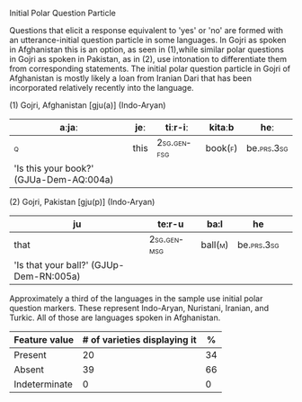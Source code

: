 Initial Polar Question Particle

Questions that elicit a response equivalent to 'yes' or 'no' are formed
with an utterance-initial question particle in some languages. In Gojri
as spoken in Afghanistan this is an option, as seen in (1),while similar
polar questions in Gojri as spoken in Pakistan, as in (2), use
intonation to differentiate them from corresponding statements. The
initial polar question particle in Gojri of Afghanistan is mostly likely
a loan from Iranian Dari that has been incorporated relatively recently
into the language.

(1) Gojri, Afghanistan \[gju(a)\] (Indo-Aryan)

| **aːjaː**                               | jeː  | tiːr-iː                                    | kitaːb                                 | heː                                       |
|-----------------------------------------|------|--------------------------------------------|----------------------------------------|-------------------------------------------|
| <span class="smallcaps">q</span>        | this | <span class="smallcaps">2sg.gen-fsg</span> | book(<span class="smallcaps">f</span>) | be.<span class="smallcaps">prs.3sg</span> |
| 'Is this your book?' (GJUa-Dem-AQ:004a) |      |                                            |                                        |                                           |

(2) Gojri, Pakistan \[gju(p)\] (Indo-Aryan)

| ju                                      | te:r-u                                     | ba:l                                   | he                                        |     |
|-----------------------------------------|--------------------------------------------|----------------------------------------|-------------------------------------------|-----|
| that                                    | <span class="smallcaps">2sg.gen-msg</span> | ball(<span class="smallcaps">m</span>) | be.<span class="smallcaps">prs.3sg</span> |     |
| 'Is that your ball?' (GJUp-Dem-RN:005a) |                                            |                                        |                                           |     |

Approximately a third of the languages in the sample use initial polar
question markers. These represent Indo-Aryan, Nuristani, Iranian, and
Turkic. All of those are languages spoken in Afghanistan.

| Feature value | \# of varieties displaying it | \%  |
|---------------|-------------------------------|-----|
| Present       | 20                            | 34  |
| Absent        | 39                            | 66  |
| Indeterminate | 0                             | 0   |
